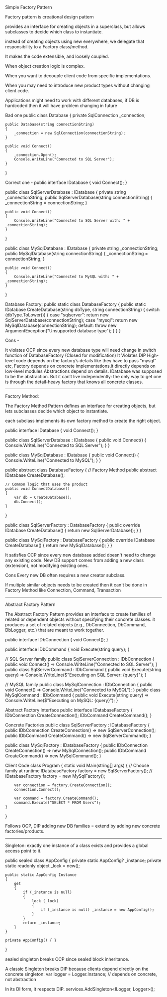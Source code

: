 
Simple Factory Pattern

Factory pattern is creational design pattern

provides an interface for creating objects in a superclass, but allows subclasses to decide which class to instantiate.

instead of creating objects using new everywhere, we delegate that responsibility to a Factory class/method.

It makes the code extensible, and loosely coupled.


When object creation logic is complex.

When you want to decouple client code from specific implementations.

When you may need to introduce new product types without changing client code.

Applications might need to work with different databases, if DB is hardcoded then it will have problem changing in future

Bad one
public class Database
{
    private SqlConnection _connection;

    public Database(string connectionString)
    {
        _connection = new SqlConnection(connectionString);
    }

    public void Connect()
    {
        _connection.Open();
        Console.WriteLine("Connected to SQL Server");
    }
}


Correct one - 
public interface IDatabase
{
    void Connect();
}

public class SqlServerDatabase : IDatabase
{
    private string _connectionString;
    public SqlServerDatabase(string connectionString)
    {
        _connectionString = connectionString;
    }

    public void Connect()
    {
        Console.WriteLine("Connected to SQL Server with: " + _connectionString);
    }
}

public class MySqlDatabase : IDatabase
{
    private string _connectionString;
    public MySqlDatabase(string connectionString)
    {
        _connectionString = connectionString;
    }

    public void Connect()
    {
        Console.WriteLine("Connected to MySQL with: " + _connectionString);
    }
}

Database Factory:
public static class DatabaseFactory
{
    public static IDatabase CreateDatabase(string dbType, string connectionString)
    {
        switch (dbType.ToLower())
        {
            case "sqlserver":
                return new SqlServerDatabase(connectionString);
            case "mysql":
                return new MySqlDatabase(connectionString);
            default:
                throw new ArgumentException("Unsupported database type");
        }
    }
}


Cons -

It violates OCP since every new database type will need change in switch function of DatabaseFactory (Closed for modification)
It Violates DIP
	High-level code depends on the factory’s details like they have to pass "mysql" etc, 
	Factory depends on concrete implementations.it directly depends on low-level modules
	Abstractions depend on details. IDatabase was supposed to be the abstraction. But it can’t live independently: the only way to get one is through the detail-heavy factory that knows all concrete classes.

------------------

Factory Method:

The Factory Method Pattern defines an interface for creating objects, but lets subclasses decide which object to instantiate.

each subclass implements its own factory method to create the right object.

public interface IDatabase
{
    void Connect();
}

public class SqlServerDatabase : IDatabase
{
    public void Connect()
    {
        Console.WriteLine("Connected to SQL Server");
    }
}

public class MySqlDatabase : IDatabase
{
    public void Connect()
    {
        Console.WriteLine("Connected to MySQL");
    }
}

public abstract class DatabaseFactory
{
    // Factory Method
    public abstract IDatabase CreateDatabase();

    // Common logic that uses the product
    public void ConnectDatabase()
    {
        var db = CreateDatabase();
        db.Connect();
    }
}

public class SqlServerFactory : DatabaseFactory
{
    public override IDatabase CreateDatabase()
    {
        return new SqlServerDatabase();
    }
}

public class MySqlFactory : DatabaseFactory
{
    public override IDatabase CreateDatabase()
    {
        return new MySqlDatabase();
    }
}

It satisfies OCP since every new database added doesn't need to change any existing code. New DB support comes from adding a new class (extension), not modifying existing ones.

Cons
Every new DB often requires a new creator subclass.

If multiple similar objects needs to be created then it can't be done in Factory Method like Connection, Command, Transaction

----------

Abstract Factory Pattern

The Abstract Factory Pattern provides an interface to create families of related or dependent objects without specifying their concrete classes.
it produces a set of related objects (e.g., DbConnection, DbCommand, DbLogger, etc.) that are meant to work together.

public interface IDbConnection
{
    void Connect();
}

public interface IDbCommand
{
    void Execute(string query);
}

// SQL Server family
public class SqlServerConnection : IDbConnection
{
    public void Connect() => Console.WriteLine("Connected to SQL Server");
}
public class SqlServerCommand : IDbCommand
{
    public void Execute(string query) => Console.WriteLine($"Executing on SQL Server: {query}");
}

// MySQL family
public class MySqlConnection : IDbConnection
{
    public void Connect() => Console.WriteLine("Connected to MySQL");
}
public class MySqlCommand : IDbCommand
{
    public void Execute(string query) => Console.WriteLine($"Executing on MySQL: {query}");
}

Abstract Factory Interface
public interface IDatabaseFactory
{
    IDbConnection CreateConnection();
    IDbCommand CreateCommand();
}

Concrete Factories
public class SqlServerFactory : IDatabaseFactory
{
    public IDbConnection CreateConnection() => new SqlServerConnection();
    public IDbCommand CreateCommand() => new SqlServerCommand();
}

public class MySqlFactory : IDatabaseFactory
{
    public IDbConnection CreateConnection() => new MySqlConnection();
    public IDbCommand CreateCommand() => new MySqlCommand();
}


Client Code
class Program
{
    static void Main(string[] args)
    {
        // Choose family at runtime
        IDatabaseFactory factory = new SqlServerFactory();
        // IDatabaseFactory factory = new MySqlFactory();

        var connection = factory.CreateConnection();
        connection.Connect();

        var command = factory.CreateCommand();
        command.Execute("SELECT * FROM Users");
    }
}


Follows OCP, DIP
adding new DB families = extend by adding new concrete factories/products.

---------------------------------

Singleton:
exactly one instance of a class exists and provides a global access point to it.

public sealed class AppConfig
{
    private static AppConfig? _instance;
    private static readonly object _lock = new();

    public static AppConfig Instance
    {
        get
        {
            if (_instance is null)
            {
                lock (_lock)
                {
                    if (_instance is null) _instance = new AppConfig();
                }
            }
            return _instance;
        }
    }

    private AppConfig() { }
}


 sealed singleton breaks OCP since sealed block inheritance.

A classic Singleton breaks DIP because clients depend directly on the concrete singleton:
var logger = Logger.Instance;  // depends on concrete, not abstraction

In its DI form, it respects DIP.
services.AddSingleton<ILogger, Logger>();











